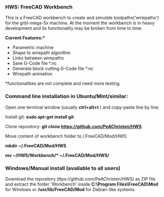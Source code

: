 ### HWS: FreeCAD Workbench

This is a FreeCAD workbench to create and simulate toolpaths('wirepaths') for the grbl-mega-5x machine.
At the moment the workbench is in heavy development and its functionality may be broken from time to time.

**Current Features:\***
  - Parametric machine
  - Shape to wirepath algorithm
  - Links between wirepaths
  - Save G-Code file *.nc
  - Generate block cutting G-Code file *.nc
  - Wirepath animation

  *functionalities are not complete and need more testing.

### Command line installation in Ubuntu/Mint/similar:
  Open one terminal window (usually **ctrl+alt+t** ) and copy-paste line by line:
  
  Install git:
  **sudo apt-get install git**
  
  Clone repository:
  **git clone https://github.com/PeAChristen/HWS**
  
  Move content of workbench folder to /.FreeCAD/Mod/HWS:
  
  **mkdir ~/.FreeCAD/Mod/HWS**

  **mv ~/HWS/Workbench/\* ~/.FreeCAD/Mod/HWS/**


### Windows/Manual install (available to all users)
  Download the repository (ttps://github.com/PeAChristen/HWS) as ZIP file and extract the folder 'Workbench' 
  inside **C:\Program Files\FreeCAD\Mod** for Windows or **/usr/lib/FreeCAD/Mod** for Debian-like systems.


